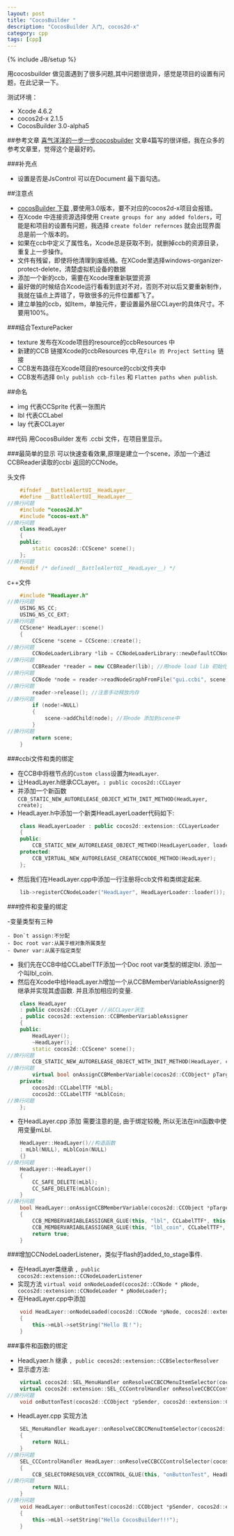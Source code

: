 ```yaml
---
layout: post
title: "CocosBuilder "
description: "CocosBuilder 入门, cocos2d-x"
category: cpp
tags: [cpp]
---
```

{% include JB/setup %}

用cocosbuilder 做见面遇到了很多问题,其中问题很诡异，感觉是项目的设置有问题，在此记录一下。

测试环境：
- Xcode 4.6.2
- cocos2d-x 2.1.5
- CocosBuilder 3.0-alpha5

##参考文章 
[喜气洋洋的一步一步cocosbuilder](http://young40.github.io/blog/2012/12/21/cocosbuilder-step-by-step-part-one/)
文章4篇写的很详细，我在众多的参考文章里，觉得这个是最好的。

###补充点
- 设置是否是JsControl 可以在Document 最下面勾选。


##注意点

- [cocosBuilder 下载] ,要使用3.0版本，要不对应的cocos2d-x项目会报错。
- 在Xcode 中连接资源选择使用 `Create groups for any added folders`，可能是和项目的设置有问题，我选择 `create folder refernces` 就会出现界面总是前一个版本的。
- 如果在ccb中定义了属性名，Xcode总是获取不到，就删掉ccb的资源目录，重复上一步操作。
- 文件有残留，即使将他清理到废纸桶。在XCode里选择windows-organizer-protect-delete，清楚虚拟机设备的数据
- 添加一个新的ccb，需要在Xcode理重新联盟资源
- 最好做的时候结合Xcode运行看看到底对不对，否则不对以后又要重新制作，我就在锚点上弄错了，导致很多的元件位置都飞了。
- 建立单独的ccb，如Item，单独元件，要设置最外层CCLayer的具体尺寸。不要用100%。

###结合TexturePacker

- texture 发布在Xcode项目的resource的ccbResources 中
- 新建的CCB 链接Xcode的ccbResources 中,在`File 的 Project Setting `链接
- CCB发布路径在Xcode项目的resource的ccbi文件夹中
- CCB发布选择 `Only publish ccb-files` 和 `Flatten paths when publish`.	


##命名 
- img 代表CCSprite 代表一张图片
- lbl 代表CCLabel 
- lay 代表CCLayer




##代码
用CocosBuilder 发布 .ccbi 文件，在项目里显示。


###最简单的显示
可以快速查看效果,原理是建立一个scene，添加一个通过CCBReader读取的ccbi 返回的CCNode。

头文件

```Cpp
	#ifndef __BattleAlertUI__HeadLayer__
	#define __BattleAlertUI__HeadLayer__
//换行问题
	#include "cocos2d.h"
	#include "cocos-ext.h"
//换行问题
	class HeadLayer
	{
	public:
	    static cocos2d::CCScene* scene();
	};
//换行问题
	#endif /* defined(__BattleAlertUI__HeadLayer__) */
```

c++文件

```Cpp
	#include "HeadLayer.h"
//换行问题
	USING_NS_CC;
	USING_NS_CC_EXT;
//换行问题
	CCScene* HeadLayer::scene()
	{
	    CCScene *scene = CCScene::create();
//换行问题	    
	    CCNodeLoaderLibrary *lib = CCNodeLoaderLibrary::newDefaultCCNodeLoaderLibrary(); //生成一个默认的Node Loader
//换行问题	    
	    CCBReader *reader = new CCBReader(lib); //用node load lib 初始化一个ccb reader
//换行问题	    
	    CCNode *node = reader->readNodeGraphFromFile("gui.ccbi", scene); //从ccbi文件中加载node
//换行问题	    
	    reader->release(); //注意手动释放内存
//换行问题	    
	    if (node!=NULL)
	    {
	        scene->addChild(node); //将node 添加到scene中
	    }
//换行问题	    
	    return scene;
	}
```

###ccbi文件和类的绑定

- 在CCB中将根节点的`Custom class`设置为`HeadLayer`.
- 让HeadLayer.h继承CCLayer。`: public cocos2d::CCLayer`
- 并添加一个新函数 `CCB_STATIC_NEW_AUTORELEASE_OBJECT_WITH_INIT_METHOD(HeadLayer, create);`
- HeadLayer.h中添加一个新类HeadLayerLoader代码如下:

```cpp
	class HeadLayerLoader : public cocos2d::extension::CCLayerLoader
	{
	public:
	    CCB_STATIC_NEW_AUTORELEASE_OBJECT_METHOD(HeadLayerLoader, loader);
	protected:
	    CCB_VIRTUAL_NEW_AUTORELEASE_CREATECCNODE_METHOD(HeadLayer);
	};
```

- 然后我们在HeadLayer.cpp中添加一行注册将ccb文件和类绑定起来.

```cpp
	lib->registerCCNodeLoader("HeadLayer", HeadLayerLoader::loader());
```



###控件和变量的绑定

-变量类型有三种

	- Don`t assign:不分配
	- Doc root var:从属于根对象所属类型
	- Owner var:从属于指定类型
	
- 我们先在CCB中给CCLabelTTF添加一个Doc root var类型的绑定lbl. 添加一个叫lbl_coin.
- 然后在Xcode中给HeadLayer.h增加一个从CCBMemberVariableAssigner的继承并实现其虚函数. 并且添加相应的变量. 

```cpp
	class HeadLayer
	: public cocos2d::CCLayer //从CCLayer派生
	, public cocos2d::extension::CCBMemberVariableAssigner
	{
	public:
	    HeadLayer();
	    ~HeadLayer();
	    static cocos2d::CCScene* scene();
//换行问题	    
	    CCB_STATIC_NEW_AUTORELEASE_OBJECT_WITH_INIT_METHOD(HeadLayer, create);
//换行问题
	    virtual bool onAssignCCBMemberVariable(cocos2d::CCObject* pTarget, const char* pMemberVariableName, cocos2d::CCNode* pNode);
	private:
	    cocos2d::CCLabelTTF *mLbl;
	    cocos2d::CCLabelTTF *mLblCoin;
//换行问题
	};
```

- 在HeadLayer.cpp 添加
需要注意的是, 由于绑定较晚, 所以无法在init函数中使用变量mLbl.

```cpp
	HeadLayer::HeadLayer()//构造函数
	: mLbl(NULL), mLblCoin(NULL)
	{}
//换行问题
	HeadLayer::~HeadLayer()
	{
	    CC_SAFE_DELETE(mLbl);
	    CC_SAFE_DELETE(mLblCoin);
	}
//换行问题
	bool HeadLayer::onAssignCCBMemberVariable(cocos2d::CCObject *pTarget, const char *pMemberVariableName, cocos2d::CCNode *pNode)
	{
	    CCB_MEMBERVARIABLEASSIGNER_GLUE(this, "lbl", CCLabelTTF*, this->mLbl);
	    CCB_MEMBERVARIABLEASSIGNER_GLUE(this, "lbl_coin", CCLabelTTF*, this->mLblCoin);
	    return true;
	}
```

###增加CCNodeLoaderListener，类似于flash的added_to_stage事件.
- 在HeadLayer类继承 `, public cocos2d::extension::CCNodeLoaderListener`
- 实现方法 `virtual void onNodeLoaded(cocos2d::CCNode * pNode, cocos2d::extension::CCNodeLoader * pNodeLoader);`
- 在HeadLayer.cpp中添加

```cpp
	void HeadLayer::onNodeLoaded(cocos2d::CCNode *pNode, cocos2d::extension::CCNodeLoader *pNodeLoader)
	{
	    this->mLbl->setString("Hello 我！");
	}
```


###事件和函数的绑定
- HeadLyaer.h 继承 `, public cocos2d::extension::CCBSelectorResolver`
- 显示虚方法:

```cpp
	virtual cocos2d::SEL_MenuHandler onResolveCCBCCMenuItemSelector(cocos2d::CCObject * pTarget, const char* pSelectorName);
	virtual cocos2d::extension::SEL_CCControlHandler onResolveCCBCCControlSelector(cocos2d::CCObject * pTarget, const char* pSelectorName);
//换行问题
	void onButtonTest(cocos2d::CCObject *pSender, cocos2d::extension::CCControlEvent pCCControlEvent);
```

- HeadLayer.cpp 实现方法

```cpp
	SEL_MenuHandler HeadLayer::onResolveCCBCCMenuItemSelector(cocos2d::CCObject *pTarget, const char *pSelectorName)
	{
	    return NULL;
	}
//换行问题
	SEL_CCControlHandler HeadLayer::onResolveCCBCCControlSelector(cocos2d::CCObject *pTarget, const char *pSelectorName)
	{
	    CCB_SELECTORRESOLVER_CCCONTROL_GLUE(this, "onButtonTest", HeadLayer::onButtonTest);
//换行问题	    
	    return NULL;
	}
//换行问题
	void HeadLayer::onButtonTest(cocos2d::CCObject *pSender, cocos2d::extension::CCControlEvent pCCControlEvent)
	{
	    this->mLbl->setString("Hello CocosBuilder!!!");
	}
```





[cocosBuilder 下载]:http://cocosbuilder.com/



